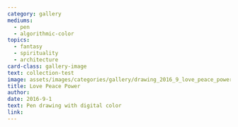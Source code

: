 ```yaml
---
category: gallery
mediums:
  - pen
  - algorithmic-color
topics:
  - fantasy
  - spirituality
  - architecture
card-class: gallery-image
text: collection-test
image: assets/images/categories/gallery/drawing_2016_9_love_peace_power.png
title: Love Peace Power
author:
date: 2016-9-1
text: Pen drawing with digital color
link:
---
```

